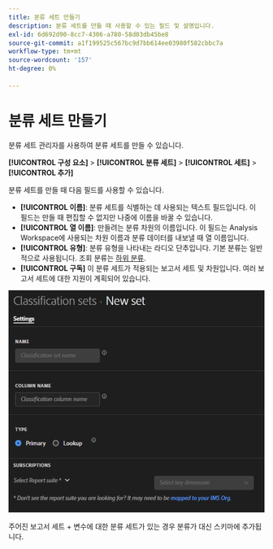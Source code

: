 ```yaml
---
title: 분류 세트 만들기
description: 분류 세트를 만들 때 사용할 수 있는 필드 및 설명입니다.
exl-id: 6d692d90-8cc7-4306-a780-58d03db45be8
source-git-commit: a1f199525c567bc9d7bb614ee03980f582cbbc7a
workflow-type: tm+mt
source-wordcount: '157'
ht-degree: 0%

---
```


# 분류 세트 만들기

분류 세트 관리자를 사용하여 분류 세트를 만들 수 있습니다.

**[!UICONTROL 구성 요소]** > **[!UICONTROL 분류 세트]** > **[!UICONTROL 세트]** > **[!UICONTROL 추가]**

분류 세트를 만들 때 다음 필드를 사용할 수 있습니다.

* **[!UICONTROL 이름]**: 분류 세트를 식별하는 데 사용되는 텍스트 필드입니다. 이 필드는 만들 때 편집할 수 없지만 나중에 이름을 바꿀 수 있습니다.
* **[!UICONTROL 열 이름]**: 만들려는 분류 차원의 이름입니다. 이 필드는 Analysis Workspace에 사용되는 차원 이름과 분류 데이터를 내보낼 때 열 이름입니다.
* **[!UICONTROL 유형]**: 분류 유형을 나타내는 라디오 단추입니다. 기본 분류는 일반적으로 사용됩니다. 조회 분류는 [하위 분류](../c-sub-classifications.md).
* **[!UICONTROL 구독]** 이 분류 세트가 적용되는 보고서 세트 및 차원입니다. 여러 보고서 세트에 대한 지원이 계획되어 있습니다.

![분류 세트 만들기](../assets/classification-set-create.png)

주어진 보고서 세트 + 변수에 대한 분류 세트가 있는 경우 분류가 대신 스키마에 추가됩니다.
